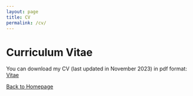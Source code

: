 ```yaml
---
layout: page
title: CV
permalink: /cv/
---
```


# Curriculum Vitae

You can download my CV (last updated in November 2023) in pdf format: [Vitae](cv.pdf)



[Back to Homepage](index.md)
